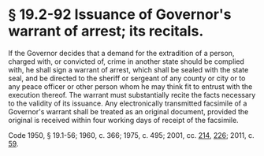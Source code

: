 # § 19.2-92 Issuance of Governor's warrant of arrest; its recitals.

<p>If the Governor decides that a demand for the extradition of a person, charged with, or convicted of, crime in another state should be complied with, he shall sign a warrant of arrest, which shall be sealed with the state seal, and be directed to the sheriff or sergeant of any county or city or to any peace officer or other person whom he may think fit to entrust with the execution thereof. The warrant must substantially recite the facts necessary to the validity of its issuance. Any electronically transmitted facsimile of a Governor's warrant shall be treated as an original document, provided the original is received within four working days of receipt of the facsimile.</p><p>Code 1950, § 19.1-56; 1960, c. 366; 1975, c. 495; 2001, cc. <a href='http://lis.virginia.gov/cgi-bin/legp604.exe?011+ful+CHAP0214'>214</a>, <a href='http://lis.virginia.gov/cgi-bin/legp604.exe?011+ful+CHAP0226'>226</a>; 2011, c. <a href='http://lis.virginia.gov/cgi-bin/legp604.exe?111+ful+CHAP0059'>59</a>.</p>
